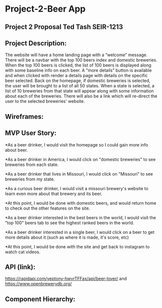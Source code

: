 # Project-2-Beer App
## Project 2 Proposal Ted Tash SEIR-1213
## Project Description:
 The website will have a home landing page with a “welcome” message. There will be a navbar with the top 100 beers index and domestic breweries. When the top 100 beers is clicked, the list of 100 beers is displayed along with some baseline info on each beer. A "more details" button is available and when clicked with render a details page with details on the specific beer selected. Back on the homepage, if domestic breweries is selected, the user will be brought to a list of all 50 states. When a state is selected, a list of 10 breweries from that state will appear along with some information about each of the breweries. There will also be a link which will re-direct the user to the selected breweries' website.
## Wireframes: 
<!-- ![Wireframe](images/Wireframe1.png)
![Wireframe](images/Wireframe2.png)
![Wireframe](images/Wireframe3.png) -->

## MVP User Story:
*As a beer drinker, I would visit the homepage so I could gain more info about beer.

*As a beer drinker in America, I would click on "domestic breweries" to see breweries from each state.

*As a beer drinker that lives in Missouri, I would click on "Missouri" to see breweries from my state.

*As a curious beer drinker, I would visit a missouri brewery's website to learn even more about that brewery and its beer.

*At this point, I would be done with domestic beers, and would return home to check out the other features on the site.

*As a beer drinker interested in the best beers in the world, I would visit the "top 100" beers tab to see the highest ranked beers in the world.

*As a beer drinker interested in a single beer, I would click on a beer to get more details about it (such as where it is made, it's score, etc)

*At this point, I would be done with the site and get back to instagram to watch cat videos.

## API (link): 
https://rapidapi.com/yeptony-hwvrTFFax/api/beer-lover/
and
https://www.openbrewerydb.org/
## Component Hierarchy: 
<!-- ![Hierarchy](images/Hierarchy.png) -->